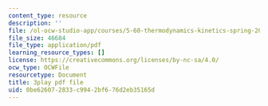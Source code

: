 ```yaml
---
content_type: resource
description: ''
file: /ol-ocw-studio-app/courses/5-60-thermodynamics-kinetics-spring-2008/0be626072833c9942bf676d2eb35165d_Q7mrSQkSB9U.pdf
file_size: 46684
file_type: application/pdf
learning_resource_types: []
license: https://creativecommons.org/licenses/by-nc-sa/4.0/
ocw_type: OCWFile
resourcetype: Document
title: 3play pdf file
uid: 0be62607-2833-c994-2bf6-76d2eb35165d
---
```

